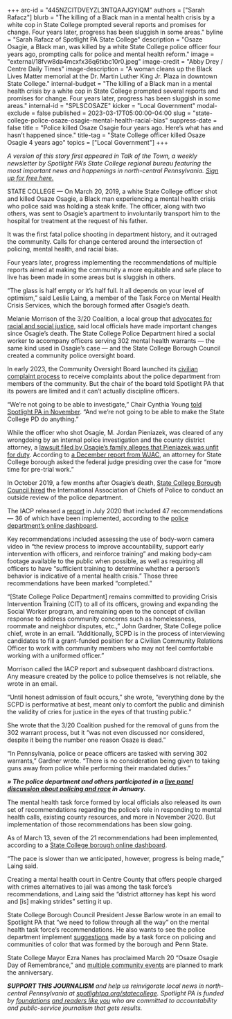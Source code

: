 +++
arc-id = "445NZCITDVEYZL3NTQAAJGYIQM"
authors = ["Sarah Rafacz"]
blurb = "The killing of a Black man in a mental health crisis by a white cop in State College prompted several reports and promises for change. Four years later, progress has been sluggish in some areas."
byline = "Sarah Rafacz of Spotlight PA State College"
description = "Osaze Osagie, a Black man, was killed by a white State College police officer four years ago, prompting calls for police and mental health reform."
image = "external/18fvw8da4mcxfx36q6tkbc10r0.jpeg"
image-credit = "Abby Drey / Centre Daily Times"
image-description = "A woman cleans up the Black Lives Matter memorial at the Dr. Martin Luther King Jr. Plaza in downtown State College."
internal-budget = "The killing of a Black man in a mental health crisis by a white cop in State College prompted several reports and promises for change. Four years later, progress has been sluggish in some areas."
internal-id = "SPLSCOSAZE"
kicker = "Local Government"
modal-exclude = false
published = 2023-03-17T05:00:00-04:00
slug = "state-college-police-osaze-osagie-mental-health-racial-bias"
suppress-date = false
title = "Police killed Osaze Osagie four years ago. Here’s what has and hasn’t happened since."
title-tag = "State College officer killed Osaze Osagie 4 years ago"
topics = ["Local Government"]
+++

<i>A version of this story first appeared in Talk of the Town, a weekly newsletter by Spotlight PA’s State College regional bureau featuring the most important news and happenings in north-central Pennsylvania. </i><a href="https://www.spotlightpa.org/newsletters"><i>Sign up for free here.</i></a>

STATE COLLEGE — On March 20, 2019, a white State College officer shot and killed Osaze Osagie, a Black man experiencing a mental health crisis who police said was holding a steak knife. The officer, along with two others, was sent to Osagie’s apartment to involuntarily transport him to the hospital for treatment at the request of his father.

It was the first fatal police shooting in department history, and it outraged the community. Calls for change centered around the intersection of policing, mental health, and racial bias.

Four years later, progress implementing the recommendations of multiple reports aimed at making the community a more equitable and safe place to live has been made in some areas but is sluggish in others.

“The glass is half empty or it’s half full. It all depends on your level of optimism,” said Leslie Laing, a member of the Task Force on Mental Health Crisis Services, which the borough formed after Osagie’s death.

<script src="https://www.spotlightpa.org/embed.js" async></script><div data-spl-embed-version="1" data-spl-src="https://www.spotlightpa.org/embeds/newsletter/?cta=Sign%20up%20for%20our%20new%20regional%20newsletter%2C%20%3Cb%3ETalk%20of%20the%20Town%3C%2Fb%3E%2C%20and%20get%20all%20the%20news%20and%20notes%20from%20State%20College%20and%20north-central%20PA.&button=Sign%20Up%20Now&preselect=state_college&eyebrow=DON'T%20MISS%20A%20BEAT"></div>

Melanie Morrison of the 3/20 Coalition, a local group that <a href="https://web.archive.org/20230317115356/https://320coalition.org/about/">advocates for racial and social justice</a>, said local officials have made important changes since Osagie’s death. The State College Police Department hired a social worker to accompany officers serving 302 mental health warrants — the same kind used in Osagie’s case — and the State College Borough Council created a community police oversight board.

In early 2023, the Community Oversight Board launched its <a href="https://www.spotlightpa.org/statecollege/2022/11/state-college-police-osaze-osagie-complaint-oversight/">civilian complaint process</a> to receive complaints about the police department from members of the community. But the chair of the board told Spotlight PA that its powers are limited and it can’t actually discipline officers.

“We’re not going to be able to investigate,” Chair Cynthia Young <a href="https://www.spotlightpa.org/statecollege/2022/11/state-college-police-osaze-osagie-complaint-oversight/">told Spotlight PA in November</a>. “And we’re not going to be able to make the State College PD do anything.”

While the officer who shot Osagie, M. Jordan Pieniazek, was cleared of any wrongdoing by an internal police investigation and the county district attorney, a <a href="https://radio.wpsu.org/crime-and-law-enforcement/2021-01-27/lawsuit-alleges-scpd-officer-who-fatally-shot-osagie-was-unfit-for-duty-borough-pushes-back">lawsuit filed by Osagie’s family alleges that Pieniazek was unfit for duty</a>. According to <a href="https://wjactv.com/news/local/lawyer-in-osaze-osagie-lawsuit-requests-more-time-to-complete-the-discovery-process">a December report from WJAC</a>, an attorney for State College borough asked the federal judge presiding over the case for “more time for pre-trial work.”

In October 2019, a few months after Osagie’s death, <a href="https://www.centredaily.com/news/local/article236219963.html">State College Borough Council hired</a> the International Association of Chiefs of Police to conduct an outside review of the police department.

The IACP released a <a href="https://content.civicplus.com/api/assets/ad53414d-623b-42b3-8a5e-4ba3a6acd75d?cache=3600">report</a> in July 2020 that included 47 recommendations — 36 of which have been implemented, according to the <a href="https://performance.envisio.com/dashboard/statecollege1458">police department’s online dashboard</a>.

Key recommendations included assessing the use of body-worn camera video in “the review process to improve accountability, support early intervention with officers, and reinforce training” and making body-cam footage available to the public when possible, as well as requiring all officers to have “sufficient training to determine whether a person’s behavior is indicative of a mental health crisis.” Those three recommendations have been marked “completed.”

“[State College Police Department] remains committed to providing Crisis Intervention Training (CIT) to all of its officers, growing and expanding the Social Worker program, and remaining open to the concept of civilian response to address community concerns such as homelessness, roommate and neighbor disputes, etc.,” John Gardner, State College police chief, wrote in an email. “Additionally, SCPD is in the process of interviewing candidates to fill a grant-funded position for a Civilian Community Relations Officer to work with community members who may not feel comfortable working with a uniformed officer.”

Morrison called the IACP report and subsequent dashboard distractions. Any measure created by the police to police themselves is not reliable, she wrote in an email.

“Until honest admission of fault occurs,” she wrote, “everything done by the SCPD is performative at best, meant only to comfort the public and diminish the validity of cries for justice in the eyes of that trusting public.”

She wrote that the 3/20 Coalition pushed for the removal of guns from the 302 warrant process, but it “was not even discussed nor considered, despite it being the number one reason Osaze is dead.”

“In Pennsylvania, police or peace officers are tasked with serving 302 warrants,” Gardner wrote. “There is no consideration being given to taking guns away from police while performing their mandated duties.”

<script src="https://www.spotlightpa.org/embed.js" async></script><div data-spl-embed-version="1" data-spl-src="https://www.spotlightpa.org/embeds/cta/?eyebrow=Support%20Spotlight%20PA%20in%20State%20College&url=https%3A%2F%2Fcheckout.fundjournalism.org%2Fmemberform%3Forg_id%3Dspotlightpa%26theme%3Dcentrecounty%26campaign%3D701Dn000000YgqDIAS&body=Support%20Spotlight%20PA's%20journalism%20in%20State%20College%20%26%20north-central%20Pa.%20and%20%3Cb%3E%20all%20gifts%20will%20be%20DOUBLED%20until%20March%2025%3C%2Fb%3E%20thanks%20to%20a%20generous%20matching%20gift%20from%20The%20Benter%20Foundation%20in%20Pittsburgh.&cta=Click%20to%20Contribute"></div>

<i><b>» The police department and others participated in a </b></i><a href="https://thestatetheatre.org/events/community-conversations-series-the-intersection-of-policing-and-race/"><i><b>live panel discussion about policing and race</b></i></a><i><b> in January.</b></i>

The mental health task force formed by local officials also released its own set of recommendations regarding the police’s role in responding to mental health calls, existing county resources, and more in November 2020. But implementation of those recommendations has been slow going.

As of March 13, seven of the 21 recommendations had been implemented, according to a <a href="https://performance.envisio.com/dashboard/MHTF">State College borough online dashboard</a>.

“The pace is slower than we anticipated, however, progress is being made,” Laing said.

Creating a mental health court in Centre County that offers people charged with crimes alternatives to jail was among the task force’s recommendations, and Laing said the “district attorney has kept his word and [is] making strides” setting it up.

State College Borough Council President Jesse Barlow wrote in an email to Spotlight PA that “we need to follow through all the way” on the mental health task force’s recommendations. He also wants to see the police department implement <a href="https://www.dept.psu.edu/ur/newsdocuments/2021-Task-Force-on-Policing-and-Communities-of-Color_Draft-Report.pdf">suggestions</a> made by a task force on policing and communities of color that was formed by the borough and Penn State.

State College Mayor Ezra Nanes has proclaimed March 20 “Osaze Osagie Day of Remembrance,” and <a href="https://www.collegian.psu.edu/news/borough/fourward-not-fourgotten-events-plan-to-honor-the-4-year-anniversary-of-osazie-osagies-death/article_d5fb049c-c137-11ed-a5e5-07ba5a1363bc.html">multiple community events</a> are planned to mark the anniversary.

<i><b>SUPPORT THIS JOURNALISM</b></i><i> and help us reinvigorate local news in north-central Pennsylvania at </i><a href="/donate?campaign=701Dn000000Ygq1IAC&utm_source=www.spotlightpa.org&utm_medium=statecollege:section&utm_campaign=statecollege:main"><i>spotlightpa.org/statecollege</i></a><i>. Spotlight PA is funded by </i><a href="https://www.spotlightpa.org/support"><i>foundations</i></a><i> </i><a href="https://www.spotlightpa.org/support"><i>and readers like you</i></a><i> who are committed to accountability and public-service journalism that gets results.</i>
